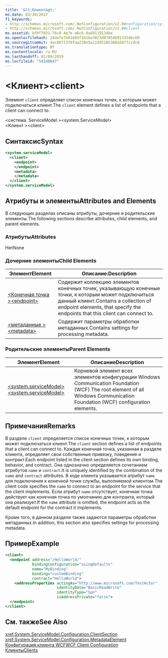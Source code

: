 ```yaml
---
title: '&lt;Клиент&gt;'
ms.date: 03/30/2017
f1_keywords:
- http://schemas.microsoft.com/.NetConfiguration/v2.0#configuration/system.ServiceModel/client
- http://schemas.microsoft.com/.NetConfiguration/v2.0#client
ms.assetid: bf0f7031-76c8-4e7e-a6c6-9ad9119134be
ms.openlocfilehash: 24defe7e01603f1b1be3023d07854091335d6c60
ms.sourcegitcommit: 4ac80713f6faa220e5a119d5165308a58f7ccdc8
ms.translationtype: MT
ms.contentlocale: ru-RU
ms.lasthandoff: 01/09/2019
ms.locfileid: "54148647"
---
```

# <a name="ltclientgt"></a><span data-ttu-id="c48b0-102">&lt;Клиент&gt;</span><span class="sxs-lookup"><span data-stu-id="c48b0-102">&lt;client&gt;</span></span>
<span data-ttu-id="c48b0-103">Элемент `client` определяет список конечных точек, к которым может подключаться клиент.</span><span class="sxs-lookup"><span data-stu-id="c48b0-103">The `client` element defines a list of endpoints that a client can connect to.</span></span>  
  
 <span data-ttu-id="c48b0-104">\<система. ServiceModel ></span><span class="sxs-lookup"><span data-stu-id="c48b0-104">\<system.ServiceModel></span></span>  
<span data-ttu-id="c48b0-105">\<Клиент ></span><span class="sxs-lookup"><span data-stu-id="c48b0-105">\<client></span></span>  
  
## <a name="syntax"></a><span data-ttu-id="c48b0-106">Синтаксис</span><span class="sxs-lookup"><span data-stu-id="c48b0-106">Syntax</span></span>  
  
```xml  
<system.serviceModel>
  <client>
    <endpoint>
    </endpoint>
    <metadata>
    </metadata>
  </client>
</system.serviceModel>
```  
  
## <a name="attributes-and-elements"></a><span data-ttu-id="c48b0-107">Атрибуты и элементы</span><span class="sxs-lookup"><span data-stu-id="c48b0-107">Attributes and Elements</span></span>  
 <span data-ttu-id="c48b0-108">В следующих разделах описаны атрибуты, дочерние и родительские элементы.</span><span class="sxs-lookup"><span data-stu-id="c48b0-108">The following sections describe attributes, child elements, and parent elements.</span></span>  
  
### <a name="attributes"></a><span data-ttu-id="c48b0-109">Атрибуты</span><span class="sxs-lookup"><span data-stu-id="c48b0-109">Attributes</span></span>  
 <span data-ttu-id="c48b0-110">Нет</span><span class="sxs-lookup"><span data-stu-id="c48b0-110">None</span></span>  
  
### <a name="child-elements"></a><span data-ttu-id="c48b0-111">Дочерние элементы</span><span class="sxs-lookup"><span data-stu-id="c48b0-111">Child Elements</span></span>  
  
|<span data-ttu-id="c48b0-112">Элемент</span><span class="sxs-lookup"><span data-stu-id="c48b0-112">Element</span></span>|<span data-ttu-id="c48b0-113">Описание:</span><span class="sxs-lookup"><span data-stu-id="c48b0-113">Description</span></span>|  
|-------------|-----------------|  
|[<span data-ttu-id="c48b0-114">\<Конечная точка ></span><span class="sxs-lookup"><span data-stu-id="c48b0-114">\<endpoint></span></span>](../../../../../docs/framework/configure-apps/file-schema/wcf/endpoint-of-client.md)|<span data-ttu-id="c48b0-115">Содержит коллекцию элементов конечных точек, указывающую конечные точки, к которым может подключиться данный клиент.</span><span class="sxs-lookup"><span data-stu-id="c48b0-115">Contains a collection of endpoint elements, that specify the endpoints that this client can connect to.</span></span>|  
|[<span data-ttu-id="c48b0-116">\<метаданные ></span><span class="sxs-lookup"><span data-stu-id="c48b0-116">\<metadata></span></span>](../../../../../docs/framework/configure-apps/file-schema/wcf/metadata.md)|<span data-ttu-id="c48b0-117">Содержит параметры обработки метаданных.</span><span class="sxs-lookup"><span data-stu-id="c48b0-117">Contains settings for processing metadata.</span></span>|  
  
### <a name="parent-elements"></a><span data-ttu-id="c48b0-118">Родительские элементы</span><span class="sxs-lookup"><span data-stu-id="c48b0-118">Parent Elements</span></span>  
  
|<span data-ttu-id="c48b0-119">Элемент</span><span class="sxs-lookup"><span data-stu-id="c48b0-119">Element</span></span>|<span data-ttu-id="c48b0-120">Описание</span><span class="sxs-lookup"><span data-stu-id="c48b0-120">Description</span></span>|  
|-------------|-----------------|  
|[<span data-ttu-id="c48b0-121">\<system.serviceModel></span><span class="sxs-lookup"><span data-stu-id="c48b0-121">\<system.serviceModel></span></span>](../../../../../docs/framework/configure-apps/file-schema/wcf/system-servicemodel.md)|<span data-ttu-id="c48b0-122">Корневой элемент всех элементов конфигурации Windows Communication Foundation (WCF).</span><span class="sxs-lookup"><span data-stu-id="c48b0-122">The root element of all Windows Communication Foundation (WCF) configuration elements.</span></span>|  
  
## <a name="remarks"></a><span data-ttu-id="c48b0-123">Примечания</span><span class="sxs-lookup"><span data-stu-id="c48b0-123">Remarks</span></span>  
 <span data-ttu-id="c48b0-124">В разделе `client` определяется список конечных точек, к которым может подключаться клиент.</span><span class="sxs-lookup"><span data-stu-id="c48b0-124">The `client` section defines a list of endpoints that a client can connect to.</span></span> <span data-ttu-id="c48b0-125">Каждая конечная точка, указанная в разделе клиента, определяет свои собственные привязку, поведение и контракт.</span><span class="sxs-lookup"><span data-stu-id="c48b0-125">Each endpoint listed in the client section defines its own binding, behavior, and contract.</span></span> <span data-ttu-id="c48b0-126">Она однозначно определяется сочетанием атрибутов `name` и `contract`.</span><span class="sxs-lookup"><span data-stu-id="c48b0-126">It is uniquely identified by the combination of the `name` and `contract` attributes.</span></span> <span data-ttu-id="c48b0-127">В коде клиента указывается атрибут `name` для подключения к конечной точке службы, выполняемой клиентом.</span><span class="sxs-lookup"><span data-stu-id="c48b0-127">The client code specifies the `name` to connect to an endpoint for the service that the client implements.</span></span> <span data-ttu-id="c48b0-128">Если атрибут `name` отсутствует, конечная точка действует как конечная точка по умолчанию для контракта, который она реализует.</span><span class="sxs-lookup"><span data-stu-id="c48b0-128">If the `name` attribute is omitted, the endpoint acts as the default endpoint for the contract it implements.</span></span>  
  
 <span data-ttu-id="c48b0-129">Кроме того, в данном разделе также задаются параметры обработки метаданных.</span><span class="sxs-lookup"><span data-stu-id="c48b0-129">In addition, this section also specifies settings for processing metadata.</span></span>  
  
## <a name="example"></a><span data-ttu-id="c48b0-130">Пример</span><span class="sxs-lookup"><span data-stu-id="c48b0-130">Example</span></span>  
  
```xml  
<client>
  <endpoint address="/HelloWorld/"
            bindingConfiguration="usingDefaults"
            name="MyBinding"
            binding="customBinding"
            contract="HelloWorld">
    <addressProperties actingAs="http://www.microsoft.com/TestActor"
                       identityData="BasicReadWrite"
                       identityType="Spn"
                       isAddressPrivate="false">
  </endpoint>
</client>
```  
  
## <a name="see-also"></a><span data-ttu-id="c48b0-131">См. также</span><span class="sxs-lookup"><span data-stu-id="c48b0-131">See Also</span></span>  
 <xref:System.ServiceModel.Configuration.ClientSection>  
 <xref:System.ServiceModel.Configuration.MetadataElement>  
 [<span data-ttu-id="c48b0-132">Конфигурация клиента WCF</span><span class="sxs-lookup"><span data-stu-id="c48b0-132">WCF Client Configuration</span></span>](../../../../../docs/framework/wcf/feature-details/client-configuration.md)  
 [<span data-ttu-id="c48b0-133">Клиенты</span><span class="sxs-lookup"><span data-stu-id="c48b0-133">Clients</span></span>](../../../../../docs/framework/wcf/feature-details/clients.md)

